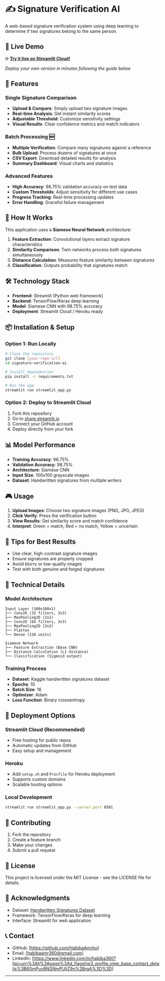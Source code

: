 # ✍️ Signature Verification AI

A web-based signature verification system using deep learning to determine if two signatures belong to the same person.

## 🚀 Live Demo

🌐 **[Try it live on Streamlit Cloud!](https://your-app-name.streamlit.app)**

*Deploy your own version in minutes following the guide below*

## 🎯 Features

### Single Signature Comparison
- **Upload & Compare**: Simply upload two signature images
- **Real-time Analysis**: Get instant similarity scores
- **Adjustable Threshold**: Customize sensitivity settings
- **Visual Results**: Clear confidence metrics and match indicators

### Batch Processing 🆕
- **Multiple Verification**: Compare many signatures against a reference
- **Bulk Upload**: Process dozens of signatures at once
- **CSV Export**: Download detailed results for analysis
- **Summary Dashboard**: Visual charts and statistics

### Advanced Features
- **High Accuracy**: 98.75% validation accuracy on test data
- **Custom Thresholds**: Adjust sensitivity for different use cases
- **Progress Tracking**: Real-time processing updates
- **Error Handling**: Graceful failure management

## 🧠 How It Works

This application uses a **Siamese Neural Network** architecture:

1. **Feature Extraction**: Convolutional layers extract signature characteristics
2. **Similarity Comparison**: Twin networks process both signatures simultaneously
3. **Distance Calculation**: Measures feature similarity between signatures
4. **Classification**: Outputs probability that signatures match

## 🛠️ Technology Stack

- **Frontend**: Streamlit (Python web framework)
- **Backend**: TensorFlow/Keras deep learning
- **Model**: Siamese CNN with 98.75% accuracy
- **Deployment**: Streamlit Cloud / Heroku ready

## 📦 Installation & Setup

### Option 1: Run Locally

```bash
# Clone the repository
git clone [your-repo-url]
cd signature-verification-ai

# Install dependencies
pip install -r requirements.txt

# Run the app
streamlit run streamlit_app.py
```

### Option 2: Deploy to Streamlit Cloud

1. Fork this repository
2. Go to [share.streamlit.io](https://share.streamlit.io)
3. Connect your GitHub account
4. Deploy directly from your fork

## 📊 Model Performance

- **Training Accuracy**: 96.75%
- **Validation Accuracy**: 98.75%
- **Architecture**: Siamese CNN
- **Input Size**: 100x100 grayscale images
- **Dataset**: Handwritten signatures from multiple writers

## 🎮 Usage

1. **Upload Images**: Choose two signature images (PNG, JPG, JPEG)
2. **Click Verify**: Press the verification button
3. **View Results**: Get similarity score and match confidence
4. **Interpret**: Green = match, Red = no match, Yellow = uncertain

## 📝 Tips for Best Results

- Use clear, high-contrast signature images
- Ensure signatures are properly cropped
- Avoid blurry or low-quality images
- Test with both genuine and forged signatures

## 🔧 Technical Details

### Model Architecture
```
Input Layer (100x100x1)
├── Conv2D (32 filters, 3x3)
├── MaxPooling2D (2x2)
├── Conv2D (64 filters, 3x3)
├── MaxPooling2D (2x2)
├── Flatten
└── Dense (128 units)

Siamese Network
├── Feature Extraction (Base CNN)
├── Distance Calculation (L1 distance)
└── Classification (Sigmoid output)
```

### Training Process
- **Dataset**: Kaggle handwritten signatures dataset
- **Epochs**: 10
- **Batch Size**: 16
- **Optimizer**: Adam
- **Loss Function**: Binary crossentropy

## 🚀 Deployment Options

### Streamlit Cloud (Recommended)
- Free hosting for public repos
- Automatic updates from GitHub
- Easy setup and management

### Heroku
- Add `setup.sh` and `Procfile` for Heroku deployment
- Supports custom domains
- Scalable hosting options

### Local Development
```bash
streamlit run streamlit_app.py --server.port 8501
```

## 🤝 Contributing

1. Fork the repository
2. Create a feature branch
3. Make your changes
4. Submit a pull request

## 📄 License

This project is licensed under the MIT License - see the LICENSE file for details.

## 🙏 Acknowledgments

- Dataset: [Handwritten Signatures Dataset](https://www.kaggle.com/datasets/divyanshrai/handwritten-signatures)
- Framework: TensorFlow/Keras for deep learning
- Interface: Streamlit for web application

## 📞 Contact

- GitHub: [https://github.com/HabibaAmrhu]
- Email: [habibaamr360@gmail.com]
- LinkedIn: [https://www.linkedin.com/in/habiba360?lipi=urn%3Ali%3Apage%3Ad_flagship3_profile_view_base_contact_details%3B60mPuyBNSNmPUIjZ9n%2BrqA%3D%3D]

---


